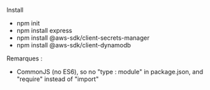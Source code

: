 
Install
- npm init
- npm install express
- npm install @aws-sdk/client-secrets-manager
- npm install @aws-sdk/client-dynamodb


Remarques : 
- CommonJS (no ES6), so no "type : module" in package.json, and "require" instead of "import"
